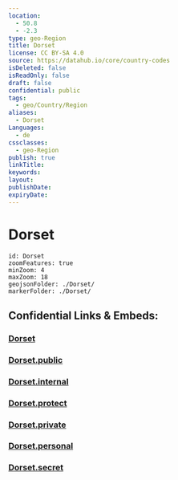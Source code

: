 ```yaml
---
location:
  - 50.8
  - -2.3
type: geo-Region
title: Dorset
license: CC BY-SA 4.0
source: https://datahub.io/core/country-codes
isDeleted: false
isReadOnly: false
draft: false
confidential: public
tags:
  - geo/Country/Region
aliases:
  - Dorset
Languages:
  - de
cssclasses:
  - geo-Region
publish: true
linkTitle:
keywords:
layout:
publishDate:
expiryDate:
---
```


# Dorset

```leaflet
id: Dorset
zoomFeatures: true 
minZoom: 4 
maxZoom: 18
geojsonFolder: ./Dorset/
markerFolder: ./Dorset/
```


## Confidential Links & Embeds: 

### [Dorset](/_Standards/Earth/Continent/Europe/Europe~North/UK/England/Regions~England/South_West_England/Dorset.md) 

### [Dorset.public](/_public/Earth/Continent/Europe/Europe~North/UK/England/Regions~England/South_West_England/Dorset.public.md) 

### [Dorset.internal](/_internal/Earth/Continent/Europe/Europe~North/UK/England/Regions~England/South_West_England/Dorset.internal.md) 

### [Dorset.protect](/_protect/Earth/Continent/Europe/Europe~North/UK/England/Regions~England/South_West_England/Dorset.protect.md) 

### [Dorset.private](/_private/Earth/Continent/Europe/Europe~North/UK/England/Regions~England/South_West_England/Dorset.private.md) 

### [Dorset.personal](/_personal/Earth/Continent/Europe/Europe~North/UK/England/Regions~England/South_West_England/Dorset.personal.md) 

### [Dorset.secret](/_secret/Earth/Continent/Europe/Europe~North/UK/England/Regions~England/South_West_England/Dorset.secret.md)

